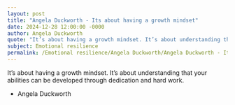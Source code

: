 ```yaml
---
layout: post
title: "Angela Duckworth - Its about having a growth mindset"
date: 2024-12-28 12:00:00 -0000
author: Angela Duckworth
quote: "It’s about having a growth mindset. It’s about understanding that your abilities can be developed through dedication and hard work."
subject: Emotional resilience
permalink: /Emotional resilience/Angela Duckworth/Angela Duckworth - Its about having a growth mindset
---
```


It’s about having a growth mindset. It’s about understanding that your abilities can be developed through dedication and hard work.

- Angela Duckworth
